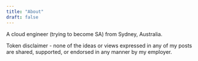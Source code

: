 ```yaml
---
title: "About"
draft: false
---
```

A cloud engineer (trying to become SA) from Sydney, Australia.

Token disclaimer - none of the ideas or views expressed in any of my posts are shared, supported, or endorsed in any manner by my employer.